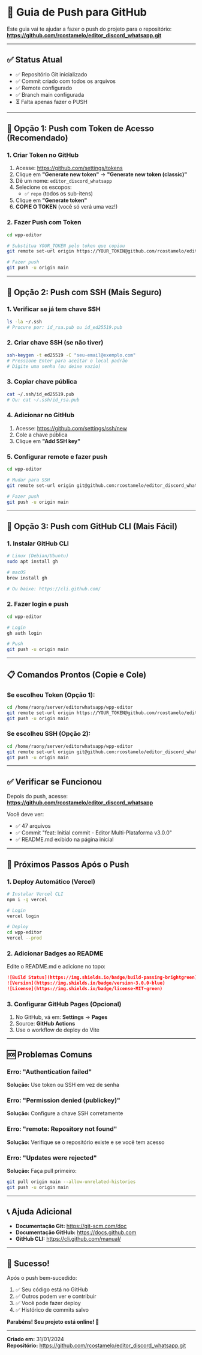 # 🚀 Guia de Push para GitHub

Este guia vai te ajudar a fazer o push do projeto para o repositório:
**https://github.com/rcostamelo/editor_discord_whatsapp.git**

---

## ✅ Status Atual

- ✅ Repositório Git inicializado
- ✅ Commit criado com todos os arquivos
- ✅ Remote configurado
- ✅ Branch main configurada
- ⏳ Falta apenas fazer o PUSH

---

## 🔑 Opção 1: Push com Token de Acesso (Recomendado)

### 1. Criar Token no GitHub

1. Acesse: https://github.com/settings/tokens
2. Clique em **"Generate new token"** → **"Generate new token (classic)"**
3. Dê um nome: `editor_discord_whatsapp`
4. Selecione os escopos:
   - ✅ `repo` (todos os sub-itens)
5. Clique em **"Generate token"**
6. **COPIE O TOKEN** (você só verá uma vez!)

### 2. Fazer Push com Token

```bash
cd wpp-editor

# Substitua YOUR_TOKEN pelo token que copiou
git remote set-url origin https://YOUR_TOKEN@github.com/rcostamelo/editor_discord_whatsapp.git

# Fazer push
git push -u origin main
```

---

## 🔑 Opção 2: Push com SSH (Mais Seguro)

### 1. Verificar se já tem chave SSH

```bash
ls -la ~/.ssh
# Procure por: id_rsa.pub ou id_ed25519.pub
```

### 2. Criar chave SSH (se não tiver)

```bash
ssh-keygen -t ed25519 -C "seu-email@exemplo.com"
# Pressione Enter para aceitar o local padrão
# Digite uma senha (ou deixe vazio)
```

### 3. Copiar chave pública

```bash
cat ~/.ssh/id_ed25519.pub
# Ou: cat ~/.ssh/id_rsa.pub
```

### 4. Adicionar no GitHub

1. Acesse: https://github.com/settings/ssh/new
2. Cole a chave pública
3. Clique em **"Add SSH key"**

### 5. Configurar remote e fazer push

```bash
cd wpp-editor

# Mudar para SSH
git remote set-url origin git@github.com:rcostamelo/editor_discord_whatsapp.git

# Fazer push
git push -u origin main
```

---

## 🔑 Opção 3: Push com GitHub CLI (Mais Fácil)

### 1. Instalar GitHub CLI

```bash
# Linux (Debian/Ubuntu)
sudo apt install gh

# macOS
brew install gh

# Ou baixe: https://cli.github.com/
```

### 2. Fazer login e push

```bash
cd wpp-editor

# Login
gh auth login

# Push
git push -u origin main
```

---

## 📋 Comandos Prontos (Copie e Cole)

### Se escolheu Token (Opção 1):

```bash
cd /home/raony/server/editorwhatsapp/wpp-editor
git remote set-url origin https://YOUR_TOKEN@github.com/rcostamelo/editor_discord_whatsapp.git
git push -u origin main
```

### Se escolheu SSH (Opção 2):

```bash
cd /home/raony/server/editorwhatsapp/wpp-editor
git remote set-url origin git@github.com:rcostamelo/editor_discord_whatsapp.git
git push -u origin main
```

---

## ✅ Verificar se Funcionou

Depois do push, acesse:
**https://github.com/rcostamelo/editor_discord_whatsapp**

Você deve ver:
- ✅ 47 arquivos
- ✅ Commit "feat: Initial commit - Editor Multi-Plataforma v3.0.0"
- ✅ README.md exibido na página inicial

---

## 🎯 Próximos Passos Após o Push

### 1. Deploy Automático (Vercel)

```bash
# Instalar Vercel CLI
npm i -g vercel

# Login
vercel login

# Deploy
cd wpp-editor
vercel --prod
```

### 2. Adicionar Badges ao README

Edite o README.md e adicione no topo:

```markdown
![Build Status](https://img.shields.io/badge/build-passing-brightgreen)
![Version](https://img.shields.io/badge/version-3.0.0-blue)
![License](https://img.shields.io/badge/license-MIT-green)
```

### 3. Configurar GitHub Pages (Opcional)

1. No GitHub, vá em: **Settings** → **Pages**
2. Source: **GitHub Actions**
3. Use o workflow de deploy do Vite

---

## 🆘 Problemas Comuns

### Erro: "Authentication failed"

**Solução:** Use token ou SSH em vez de senha

### Erro: "Permission denied (publickey)"

**Solução:** Configure a chave SSH corretamente

### Erro: "remote: Repository not found"

**Solução:** Verifique se o repositório existe e se você tem acesso

### Erro: "Updates were rejected"

**Solução:** Faça pull primeiro:
```bash
git pull origin main --allow-unrelated-histories
git push -u origin main
```

---

## 📞 Ajuda Adicional

- **Documentação Git:** https://git-scm.com/doc
- **Documentação GitHub:** https://docs.github.com
- **GitHub CLI:** https://cli.github.com/manual/

---

## 🎊 Sucesso!

Após o push bem-sucedido:

1. ✅ Seu código está no GitHub
2. ✅ Outros podem ver e contribuir
3. ✅ Você pode fazer deploy
4. ✅ Histórico de commits salvo

**Parabéns! Seu projeto está online! 🚀**

---

**Criado em:** 31/01/2024  
**Repositório:** https://github.com/rcostamelo/editor_discord_whatsapp.git